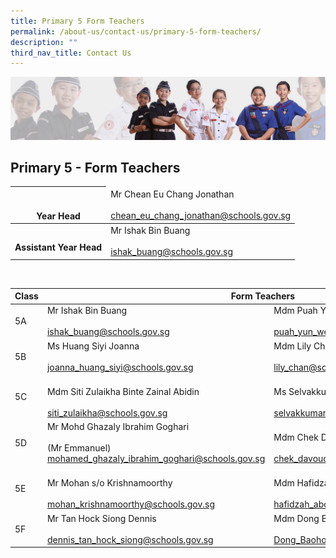 ```yaml
---
title: Primary 5 Form Teachers
permalink: /about-us/contact-us/primary-5-form-teachers/
description: ""
third_nav_title: Contact Us
---
```

![](/images/About%20Us/subbanner2.jpg)

## **Primary 5 - Form Teachers**

<table>
<thead>
  <tr>
    <th><br><br>Year Head</th>
    <td>Mr Chean Eu Chang Jonathan<br><br><a href="mailto:chean_eu_chang_jonathan@schools.gov.sg">chean_eu_chang_jonathan@schools.gov.sg</a></td>
  </tr>
</thead>
<tbody>
  <tr>
    <th> <br>Assistant Year Head</th>
    <td>Mr Ishak Bin Buang<br><br><a href="mailto:ishak_buang@schools.gov.sg">ishak_buang@schools.gov.sg</a> </td>
  </tr>
</tbody>
</table>

<br>

<table>
<thead>
  <tr>
    <th>Class</th>
    <th colspan="2">Form Teachers</th>
  </tr>
</thead>
<tbody>
  <tr>
    <td>5A</td>
    <td>Mr Ishak Bin Buang<br><br><a href="mailto:ishak_buang@schools.gov.sg" target="_blank" rel="noopener noreferrer">ishak_buang@schools.gov.sg</a> <br></td>
    <td> Mdm Puah Yun Wen Shirley<br><br><a href="mailto:puah_yun_wen@schools.gov.sg" target="_blank" rel="noopener noreferrer">puah_yun_wen@schools.gov.sg</a><br></td>
  </tr>
  <tr>
    <td>5B</td>
    <td>Ms Huang Siyi Joanna<br><br><a href="mailto:joanna_huang_siyi@schools.gov.sg" target="_blank" rel="noopener noreferrer">joanna_huang_siyi@schools.gov.sg</a></td>
    <td>Mdm Lily Chan<br><br><a href="mailto:lily_chan@schools.gov.sg">lily_chan@schools.gov.sg</a><br></td>
  </tr>
  <tr>
    <td>5C</td>
    <td><br>Mdm Siti Zulaikha Binte Zainal Abidin<br><br><a href="mailto:siti_zulaikha@schools.gov.sg" target="_blank" rel="noopener noreferrer">siti_zulaikha@schools.gov.sg</a></td>
    <td><br>Ms Selvakkumari d/o Veerasamy (Ms Kumari)<br><br><a href="mailto:selvakkumari_veerasamy@schools.gov.sg" target="_blank" rel="noopener noreferrer">selvakkumari_veerasamy@schools.gov.sg</a><br></td>
  </tr>
  <tr>
    <td>5D</td>
    <td>Mr Mohd Ghazaly Ibrahim Goghari<br><br>(Mr Emmanuel)<br><a href="mailto:mohamed_ghazaly_ibrahim_goghari@schools.gov.sg" target="_blank" rel="noopener noreferrer">mohamed_ghazaly_ibrahim_goghari@schools.gov.sg</a><br></td>
    <td><br>Mdm Chek Davoudou Ragmath Nissa<br><br><a href="mailto:chek_davoudou_raghmath_nissa@schools.gov.sg" target="_blank" rel="noopener noreferrer">chek_davoudou_raghmath_nissa@schools.gov.sg</a></td>
  </tr>
  <tr>
    <td>5E</td>
    <td><br>Mr Mohan s/o Krishnamoorthy<br><br><a href="mailto:mohan_krishnamoorthy@schools.gov.sg" target="_blank" rel="noopener noreferrer">mohan_krishnamoorthy@schools.gov.sg</a></td>
    <td><br>Mdm Hafidzah Binte Abdullah<br><br><a href="mailto:hafidzah_abdullah@schools.gov.sg" target="_blank" rel="noopener noreferrer">hafidzah_abdullah@schools.gov.sg</a><br></td>
  </tr>
  <tr>
    <td>5F</td>
    <td>Mr Tan Hock Siong Dennis<br><br><a href="mailto:dennis_tan_hock_siong@schools.gov.sg" target="_blank" rel="noopener noreferrer">dennis_tan_hock_siong@schools.gov.sg</a><br></td>
    <td>Mdm Dong Baohong<br><br><a href="mailto:Dong_Baohong@schools.gov.sg">Dong_Baohong@schools.gov.sg</a></td>
  </tr>
</tbody>
</table>